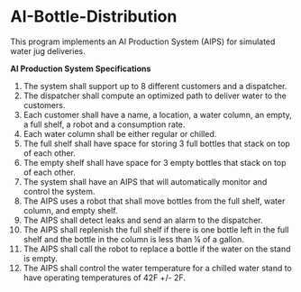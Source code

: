 # AI-Bottle-Distribution
This program implements an AI Production System (AIPS) for simulated water jug deliveries. 

**AI Production System Specifications**

1. The system shall support up to 8 different customers and a dispatcher. <br />
2. The dispatcher shall compute an optimized path to deliver water to the customers. <br />
3. Each customer shall have a name, a location, a water column, an empty, a full shelf, a robot and a consumption rate.<br />
4. Each water column shall be either regular or chilled.<br />
5. The full shelf shall have space for storing 3 full bottles that stack on top of each other. <br />
6. The empty shelf shall have space for 3 empty bottles that stack on top of each other. <br />
7. The system shall have an AIPS that will automatically monitor and control the system. <br />
8. The AIPS uses a robot that shall move bottles from the full shelf, water column, and empty shelf. <br />
9. The AIPS shall detect leaks and send an alarm to the dispatcher. <br />
10. The AIPS shall replenish the full shelf if there is one bottle left in the full shelf and the bottle in the column is less than ¼ of a gallon. <br />
11. The AIPS shall call the robot to replace a bottle if the water on the stand is empty. <br />
12. The AIPS shall control the water temperature for a chilled water stand to have operating temperatures of 42F +/- 2F. <br />
